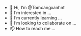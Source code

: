 - 👋 Hi, I’m @Tomcangxanhnt
- 👀 I’m interested in ...
- 🌱 I’m currently learning ...
- 💞️ I’m looking to collaborate on ...
- 📫 How to reach me ...

<!---
Tomcangxanhnt/Tomcangxanhnt is a ✨ special ✨ repository because its `README.md` (this file) appears on your GitHub profile.
You can click the Preview link to take a look at your changes.
--->
